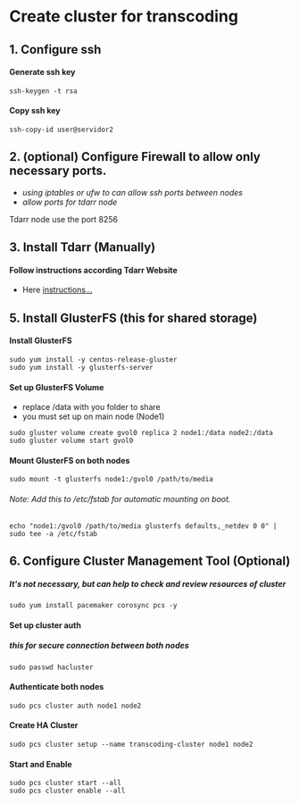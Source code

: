 # Create cluster for transcoding

## 1. Configure ssh

#### Generate ssh key
```command
ssh-keygen -t rsa
```
#### Copy ssh key

```command
ssh-copy-id user@servidor2
```

## 2. (optional) Configure Firewall to allow only necessary ports.

 - *using iptables or ufw to can allow ssh ports between nodes*
 - *allow ports for tdarr node*

Tdarr node use the port 8256 

## 3. Install Tdarr (Manually)

#### Follow instructions according Tdarr Website 

 - Here [instructions...](https://docs.tdarr.io/docs/installation/windows-linux-macos)

## 5. Install GlusterFS (this for shared storage)

#### Install GlusterFS 
```command
sudo yum install -y centos-release-gluster
sudo yum install -y glusterfs-server
```

#### Set up GlusterFS Volume
- replace /data with you folder to share
- you must set up on main node (Node1)

```command
sudo gluster volume create gvol0 replica 2 node1:/data node2:/data
sudo gluster volume start gvol0
```

#### Mount GlusterFS on both nodes

```command
sudo mount -t glusterfs node1:/gvol0 /path/to/media
```
###### Note: Add this to /etc/fstab for automatic mounting on boot.

```command
echo "node1:/gvol0 /path/to/media glusterfs defaults,_netdev 0 0" | sudo tee -a /etc/fstab
```

## 6. Configure Cluster Management Tool (Optional)

##### It's not necessary, but can help to check and review resources of cluster

```command
sudo yum install pacemaker corosync pcs -y
```

#### Set up cluster auth

##### this for secure connection between both nodes 

```command
sudo passwd hacluster
```

#### Authenticate both nodes

```command
sudo pcs cluster auth node1 node2
```

#### Create HA Cluster

```command
sudo pcs cluster setup --name transcoding-cluster node1 node2
```
#### Start and Enable

```command
sudo pcs cluster start --all
sudo pcs cluster enable --all
```
